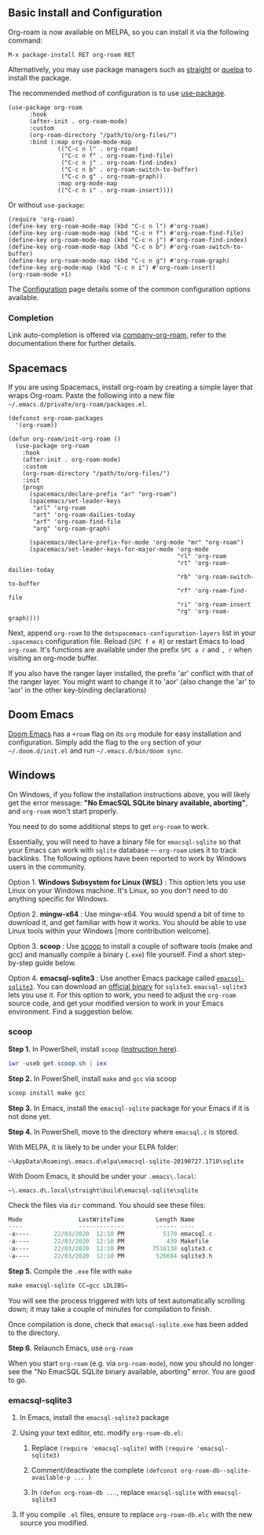 ## Basic Install and Configuration

Org-roam is now available on MELPA, so you can install it via the following
command:

```
M-x package-install RET org-roam RET
```

Alternatively, you may use package managers such as [straight][straight] or
[quelpa][quelpa] to install the package.

The recommended method of configuration is to use [use-package][use-package].

```emacs-lisp
(use-package org-roam
      :hook
      (after-init . org-roam-mode)
      :custom
      (org-roam-directory "/path/to/org-files/")
      :bind (:map org-roam-mode-map
              (("C-c n l" . org-roam)
               ("C-c n f" . org-roam-find-file)
               ("C-c n j" . org-roam-find-index)
               ("C-c n b" . org-roam-switch-to-buffer)
               ("C-c n g" . org-roam-graph))
              :map org-mode-map
              (("C-c n i" . org-roam-insert))))
```

Or without `use-package`:

```emacs-lisp
(require 'org-roam)
(define-key org-roam-mode-map (kbd "C-c n l") #'org-roam)
(define-key org-roam-mode-map (kbd "C-c n f") #'org-roam-find-file)
(define-key org-roam-mode-map (kbd "C-c n j") #'org-roam-find-index)
(define-key org-roam-mode-map (kbd "C-c n b") #'org-roam-switch-to-buffer)
(define-key org-roam-mode-map (kbd "C-c n g") #'org-roam-graph)
(define-key org-mode-map (kbd "C-c n i") #'org-roam-insert)
(org-roam-mode +1)
```

The [Configuration](configuration.md) page details some of the common
configuration options available.

### Completion

Link auto-completion is offered via
[company-org-roam](https://github.com/jethrokuan/company-org-roam/), refer to
the documentation there for further details.

## Spacemacs

If you are using Spacemacs, install org-roam by creating a simple layer that
wraps Org-roam. Paste the following into a new file
`~/.emacs.d/private/org-roam/packages.el`.

```emacs-lisp
(defconst org-roam-packages
  '(org-roam))

(defun org-roam/init-org-roam ()
  (use-package org-roam
    :hook
    (after-init . org-roam-mode)
    :custom
    (org-roam-directory "/path/to/org-files/")
    :init
    (progn
      (spacemacs/declare-prefix "ar" "org-roam")
      (spacemacs/set-leader-keys
       "arl" 'org-roam
       "art" 'org-roam-dailies-today
       "arf" 'org-roam-find-file
       "arg" 'org-roam-graph)

      (spacemacs/declare-prefix-for-mode 'org-mode "mr" "org-roam")
      (spacemacs/set-leader-keys-for-major-mode 'org-mode
                                                "rl" 'org-roam
                                                "rt" 'org-roam-dailies-today
                                                "rb" 'org-roam-switch-to-buffer
                                                "rf" 'org-roam-find-file
                                                "ri" 'org-roam-insert
                                                "rg" 'org-roam-graph))))
```

Next, append `org-roam` to the `dotspacemacs-configuration-layers`
list in your `.spacemacs` configuration file. Reload (`SPC f e R`) or
restart Emacs to load `org-roam`. It's functions are available under
the prefix `SPC a r` and `, r` when visiting an org-mode buffer.

If you also have the ranger layer installed, the prefix 'ar' conflict
with that of the ranger layer. You might want to change it to 'aor'
(also change the 'ar' to 'aor' in the other key-binding declarations)

## Doom Emacs

[Doom Emacs][doom] has a `+roam` flag on its `org` module for easy
installation and configuration. Simply add the flag to the `org` section
of your `~/.doom.d/init.el` and run `~/.emacs.d/bin/doom sync`.

[use-package]: https://github.com/jwiegley/use-package
[straight]: https://github.com/raxod502/straight.el
[quelpa]: https://github.com/quelpa/quelpa
[doom]: https://github.com/hlissner/doom-emacs
[doom-getting-started]: https://github.com/hlissner/doom-emacs/blob/develop/docs/getting_started.org#configuring-packages

## Windows

On Windows, if you follow the installation instructions above, you will likely get the error message: **"No EmacSQL SQLite binary available, aborting"**, and `org-roam` won't start properly.

You need to do some additional steps to get `org-roam` to work.

Essentially, you will need to have a binary file for `emacsql-sqlite` so that your Emacs can work with `sqlite` database -- `org-roam` uses it to track backlinks. The following options have been reported to work by Windows users in the community.

Option 1. **Windows Subsystem for Linux (WSL)**
: This option lets you use Linux on your Windows machine. It's Linux, so you don't need to do anything specific for Windows.

Option 2. **mingw-x64**
: Use mingw-x64. You would spend a bit of time to download it, and get familiar with how it works. You should be able to use Linux tools within your Windows [more contribution welcome].

Option 3. **scoop**
: Use [scoop](https://scoop.sh/) to install a couple of software tools (make and gcc) and manually compile a binary (`.exe`) file yourself. Find a short step-by-step guide below.

Option 4. **emacsql-sqlite3**
: Use another Emacs package called [`emacsql-sqlite3`](https://github.com/cireu/emacsql-sqlite3). You can download an [official binary](https://sqlite.org/download.html) for `sqlite3`. `emacsql-sqlite3` lets you use it. For this option to work, you need to adjust the `org-roam` source code, and get your modified version to work in your Emacs environment. Find a suggestion below.

### scoop
**Step 1.** In PowerShell, install `scoop` ([instruction here](https://scoop.sh/)).

```powershell
iwr -useb get.scoop.sh | iex
```

**Step 2.** In PowerShell, install `make` and `gcc` via scoop

```powershell
scoop install make gcc
```

**Step 3.** In Emacs, install the `emacsql-sqlite` package for your Emacs if it is not done yet.

**Step 4.** In PowerShell, move to the directory where `emacsql.c` is stored.

With MELPA, it is likely to be under your ELPA folder:

```
~\AppData\Roaming\.emacs.d\elpa\emacsql-sqlite-20190727.1710\sqlite
```

With Doom Emacs, it should be under your `.emacs\.local`:

```
~\.emacs.d\.local\straight\build\emacsql-sqlite\sqlite
```

Check the files via `dir` command. You should see these files:

```powershell
Mode                LastWriteTime         Length Name
----                -------------         ------ ----
-a----       22/03/2020  12:10 PM           5170 emacsql.c
-a----       22/03/2020  12:10 PM            439 Makefile
-a----       22/03/2020  12:10 PM        7516138 sqlite3.c
-a----       22/03/2020  12:10 PM         526684 sqlite3.h
```

**Step 5.** Compile the `.exe` file with `make`

```powershell
make emacsql-sqlite CC=gcc LDLIBS=
```

You will see the process triggered with lots of text automatically scrolling down; it may take a couple of minutes for compilation to finish.

Once compilation is done, check that `emacsql-sqlite.exe` has been added to the directory.

**Step 6.** Relaunch Emacs, use `org-roam`

When you start `org-roam` (e.g. via `org-roam-mode`), now you should no longer see the "No EmacSQL SQLite binary available, aborting" error. You are good to go.


### emacsql-sqlite3

1. In Emacs, install the `emacsql-sqlite3` package

2. Using your text editor, etc. modify `org-roam-db.el`:

    1. Replace `(require 'emacsql-sqlite)` with `(require 'emacsql-sqlite3)`

    2. Comment/deactivate the complete `(defconst org-roam-db--sqlite-available-p ... )`

    3. In `(defun org-roam-db ...`, replace `emacsql-sqlite`
with `emacsql-sqlite3`

3. If you compile `.el` files, ensure to replace `org-roam-db.elc` with the new source you modified.
